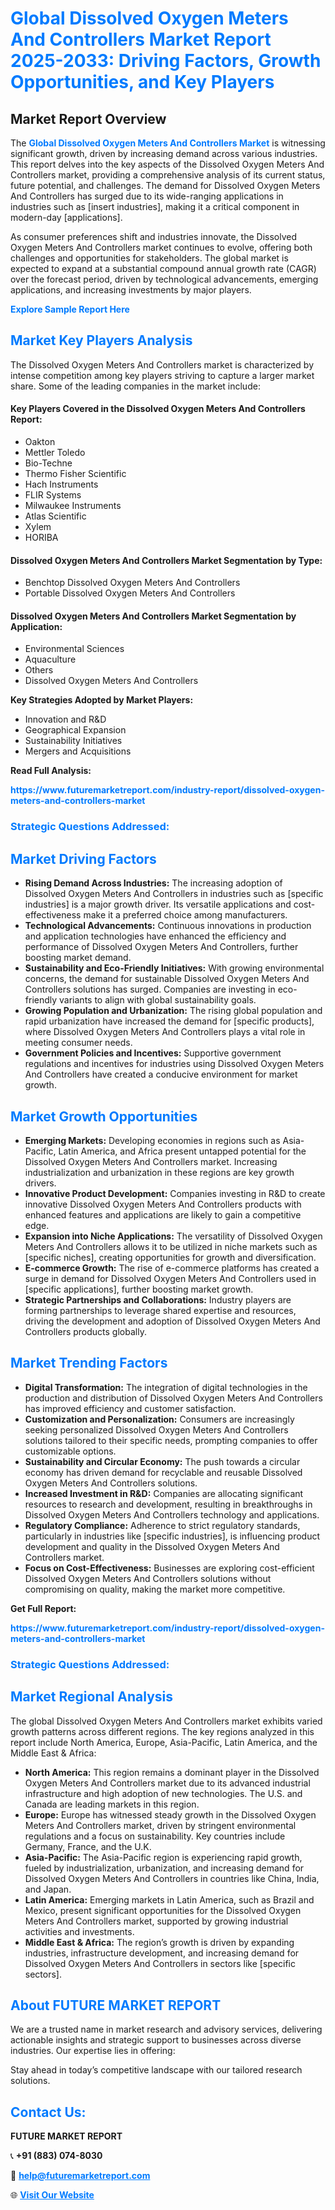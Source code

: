 <h1 style="color: #007BFF;">Global Dissolved Oxygen Meters And Controllers Market Report 2025-2033: Driving Factors, Growth Opportunities, and Key Players</h1>

<section id="overview">
<h2>Market Report Overview</h2>
<p>The <a href="https://www.futuremarketreport.com/industry-report/dissolved-oxygen-meters-and-controllers-market" style="color: #007BFF; text-decoration: none;"><strong>Global Dissolved Oxygen Meters And Controllers Market</strong></a> is witnessing significant growth, driven by increasing demand across various industries. This report delves into the key aspects of the Dissolved Oxygen Meters And Controllers market, providing a comprehensive analysis of its current status, future potential, and challenges. The demand for Dissolved Oxygen Meters And Controllers has surged due to its wide-ranging applications in industries such as [insert industries], making it a critical component in modern-day [applications].</p>
<p>As consumer preferences shift and industries innovate, the Dissolved Oxygen Meters And Controllers market continues to evolve, offering both challenges and opportunities for stakeholders. The global market is expected to expand at a substantial compound annual growth rate (CAGR) over the forecast period, driven by technological advancements, emerging applications, and increasing investments by major players.</p>
</section>

<section id="overview">
<p><a href="https://www.futuremarketreport.com/request-sample/reportId=128479" style="color: #007BFF; text-decoration: none;"><strong>Explore Sample Report Here</strong></a></p>
</section>

<section id="key-players">
<h2 style="color: #007BFF;">Market Key Players Analysis</h2>
<p>The Dissolved Oxygen Meters And Controllers market is characterized by intense competition among key players striving to capture a larger market share. Some of the leading companies in the market include:</p>
<h4>Key Players Covered in the Dissolved Oxygen Meters And Controllers Report:</h4>
<ul><li>Oakton</li><li>Mettler Toledo</li><li>Bio-Techne</li><li>Thermo Fisher Scientific</li><li>Hach Instruments</li><li>FLIR Systems</li><li>Milwaukee Instruments</li><li>Atlas Scientific</li><li>Xylem</li><li>HORIBA</li></ul>
<h4>Dissolved Oxygen Meters And Controllers Market Segmentation by Type:</h4>
<ul><li>Benchtop Dissolved Oxygen Meters And Controllers</li><li>Portable Dissolved Oxygen Meters And Controllers</li></ul>

<h4>Dissolved Oxygen Meters And Controllers Market Segmentation by Application:</h4>
<ul><li>Environmental Sciences</li><li>Aquaculture</li><li>Others</li><li>Dissolved Oxygen Meters And Controllers</li></ul>
<p><strong>Key Strategies Adopted by Market Players:</strong></p>
<ul>
<li>Innovation and R&D</li>
<li>Geographical Expansion</li>
<li>Sustainability Initiatives</li>
<li>Mergers and Acquisitions</li>
</ul>
</section>

<section>
<p><strong>Read Full Analysis: </strong></p><a href="https://www.futuremarketreport.com/industry-report/dissolved-oxygen-meters-and-controllers-market" style="color: #007BFF; text-decoration: none;"><strong>https://www.futuremarketreport.com/industry-report/dissolved-oxygen-meters-and-controllers-market</strong></a>
<h3 style="color: #007BFF;">Strategic Questions Addressed:</h3>
</section>

<section id="driving-factors">
<h2 style="color: #007BFF;">Market Driving Factors</h2>
<ul>
<li><strong>Rising Demand Across Industries:</strong> The increasing adoption of Dissolved Oxygen Meters And Controllers in industries such as [specific industries] is a major growth driver. Its versatile applications and cost-effectiveness make it a preferred choice among manufacturers.</li>
<li><strong>Technological Advancements:</strong> Continuous innovations in production and application technologies have enhanced the efficiency and performance of Dissolved Oxygen Meters And Controllers, further boosting market demand.</li>
<li><strong>Sustainability and Eco-Friendly Initiatives:</strong> With growing environmental concerns, the demand for sustainable Dissolved Oxygen Meters And Controllers solutions has surged. Companies are investing in eco-friendly variants to align with global sustainability goals.</li>
<li><strong>Growing Population and Urbanization:</strong> The rising global population and rapid urbanization have increased the demand for [specific products], where Dissolved Oxygen Meters And Controllers plays a vital role in meeting consumer needs.</li>
<li><strong>Government Policies and Incentives:</strong> Supportive government regulations and incentives for industries using Dissolved Oxygen Meters And Controllers have created a conducive environment for market growth.</li>
</ul>
</section>

<section id="growth-opportunities">
<h2 style="color: #007BFF;">Market Growth Opportunities</h2>
<ul>
<li><strong>Emerging Markets:</strong> Developing economies in regions such as Asia-Pacific, Latin America, and Africa present untapped potential for the Dissolved Oxygen Meters And Controllers market. Increasing industrialization and urbanization in these regions are key growth drivers.</li>
<li><strong>Innovative Product Development:</strong> Companies investing in R&D to create innovative Dissolved Oxygen Meters And Controllers products with enhanced features and applications are likely to gain a competitive edge.</li>
<li><strong>Expansion into Niche Applications:</strong> The versatility of Dissolved Oxygen Meters And Controllers allows it to be utilized in niche markets such as [specific niches], creating opportunities for growth and diversification.</li>
<li><strong>E-commerce Growth:</strong> The rise of e-commerce platforms has created a surge in demand for Dissolved Oxygen Meters And Controllers used in [specific applications], further boosting market growth.</li>
<li><strong>Strategic Partnerships and Collaborations:</strong> Industry players are forming partnerships to leverage shared expertise and resources, driving the development and adoption of Dissolved Oxygen Meters And Controllers products globally.</li>
</ul>
</section>

<section id="trending-factors">
<h2 style="color: #007BFF;">Market Trending Factors</h2>
<ul>
<li><strong>Digital Transformation:</strong> The integration of digital technologies in the production and distribution of Dissolved Oxygen Meters And Controllers has improved efficiency and customer satisfaction.</li>
<li><strong>Customization and Personalization:</strong> Consumers are increasingly seeking personalized Dissolved Oxygen Meters And Controllers solutions tailored to their specific needs, prompting companies to offer customizable options.</li>
<li><strong>Sustainability and Circular Economy:</strong> The push towards a circular economy has driven demand for recyclable and reusable Dissolved Oxygen Meters And Controllers solutions.</li>
<li><strong>Increased Investment in R&D:</strong> Companies are allocating significant resources to research and development, resulting in breakthroughs in Dissolved Oxygen Meters And Controllers technology and applications.</li>
<li><strong>Regulatory Compliance:</strong> Adherence to strict regulatory standards, particularly in industries like [specific industries], is influencing product development and quality in the Dissolved Oxygen Meters And Controllers market.</li>
<li><strong>Focus on Cost-Effectiveness:</strong> Businesses are exploring cost-efficient Dissolved Oxygen Meters And Controllers solutions without compromising on quality, making the market more competitive.</li>
</ul>
</section>

<section>
<p><strong>Get Full Report: </strong></p><a href="https://www.futuremarketreport.com/industry-report/dissolved-oxygen-meters-and-controllers-market" style="color: #007BFF; text-decoration: none;"><strong>https://www.futuremarketreport.com/industry-report/dissolved-oxygen-meters-and-controllers-market</strong></a>
<h3 style="color: #007BFF;">Strategic Questions Addressed:</h3>
</section>


<section id="regional-analysis">
<h2 style="color: #007BFF;">Market Regional Analysis</h2>
<p>The global Dissolved Oxygen Meters And Controllers market exhibits varied growth patterns across different regions. The key regions analyzed in this report include North America, Europe, Asia-Pacific, Latin America, and the Middle East & Africa:</p>
<ul>
<li><strong>North America:</strong> This region remains a dominant player in the Dissolved Oxygen Meters And Controllers market due to its advanced industrial infrastructure and high adoption of new technologies. The U.S. and Canada are leading markets in this region.</li>
<li><strong>Europe:</strong> Europe has witnessed steady growth in the Dissolved Oxygen Meters And Controllers market, driven by stringent environmental regulations and a focus on sustainability. Key countries include Germany, France, and the U.K.</li>
<li><strong>Asia-Pacific:</strong> The Asia-Pacific region is experiencing rapid growth, fueled by industrialization, urbanization, and increasing demand for Dissolved Oxygen Meters And Controllers in countries like China, India, and Japan.</li>
<li><strong>Latin America:</strong> Emerging markets in Latin America, such as Brazil and Mexico, present significant opportunities for the Dissolved Oxygen Meters And Controllers market, supported by growing industrial activities and investments.</li>
<li><strong>Middle East & Africa:</strong> The region’s growth is driven by expanding industries, infrastructure development, and increasing demand for Dissolved Oxygen Meters And Controllers in sectors like [specific sectors].</li>
</ul>
</section>

<footer>
<h2 style="color: #007BFF;">About FUTURE MARKET REPORT</h2>
<p>We are a trusted name in market research and advisory services, delivering actionable insights and strategic support to businesses across diverse industries. Our expertise lies in offering:</p>

<p>Stay ahead in today’s competitive landscape with our tailored research solutions.</p>

<h2 style="color: #007BFF;">Contact Us:</h2>
<p><strong>FUTURE MARKET REPORT</strong></p>
<p>📞 <strong>+91 (883) 074-8030</strong></p>
<p>📧 <strong><a href="mailto:help@futuremarketreport.com" style="color: #007BFF;">help@futuremarketreport.com</a></strong></p>
<p>🌐 <strong><a href="https://www.futuremarketreport.com/" style="color: #007BFF;">Visit Our Website</a></strong></p>
</footer>